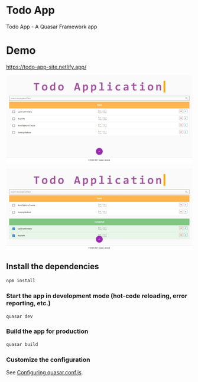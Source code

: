 # Todo App

Todo App - A Quasar Framework app

# Demo

https://todo-app-site.netlify.app/

![](src/assets/1.jpg)

![](src/assets/2.jpg)


## Install the dependencies
```bash
npm install
```

### Start the app in development mode (hot-code reloading, error reporting, etc.)
```bash
quasar dev
```


### Build the app for production
```bash
quasar build
```

### Customize the configuration
See [Configuring quasar.conf.js](https://quasar.dev/quasar-cli/quasar-conf-js).
